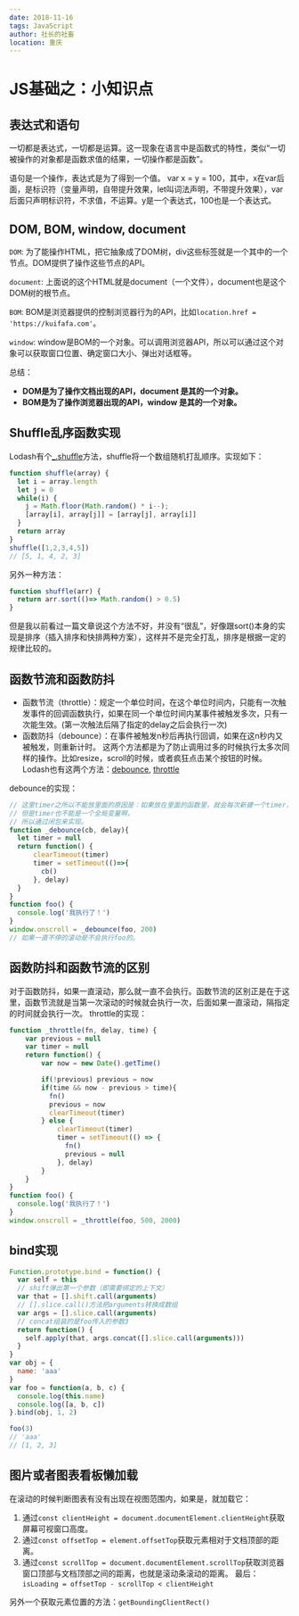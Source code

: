 ```yaml
---
date: 2018-11-16
tags: JavaScript
author: 社长的社畜
location: 重庆
---
```


# JS基础之：小知识点

## 表达式和语句
一切都是表达式，一切都是运算。这一现象在语言中是函数式的特性，类似“一切被操作的对象都是函数求值的结果，一切操作都是函数”。

语句是一个操作，表达式是为了得到一个值。
var x = y = 100，其中，x在var后面，是标识符（变量声明，自带提升效果，let叫词法声明，不带提升效果），var后面只声明标识符，不求值，不运算。y是一个表达式，100也是一个表达式。

## DOM, BOM, window, document
`DOM`: 为了能操作HTML，把它抽象成了DOM树，div这些标签就是一个其中的一个节点。DOM提供了操作这些节点的API。

`document`: 上面说的这个HTML就是document（一个文件），document也是这个DOM树的根节点。

`BOM`: BOM是浏览器提供的控制浏览器行为的API，比如`location.href = 'https://kuifafa.com'`。

`window`: window是BOM的一个对象。可以调用浏览器API，所以可以通过这个对象可以获取窗口位置、确定窗口大小、弹出对话框等。

总结：
* **DOM是为了操作文档出现的API，document 是其的一个对象。**
* **BOM是为了操作浏览器出现的API，window 是其的一个对象。**

## Shuffle乱序函数实现
Lodash有个[_.shuffle](https://lodash.com/docs/4.17.11#shuffle)方法，shuffle将一个数组随机打乱顺序。实现如下：
```js
function shuffle(array) {
  let i = array.length
  let j = 0
  while(i) {
    j = Math.floor(Math.random() * i--);
    [array[i], array[j]] = [array[j], array[i]]
  }
  return array
}
shuffle([1,2,3,4,5])
// [5, 1, 4, 2, 3]
```
另外一种方法：
```js
function shuffle(arr) {
  return arr.sort(()=> Math.random() > 0.5)
}
```
但是我以前看过一篇文章说这个方法不好，并没有“很乱”，好像跟sort()本身的实现是排序（插入排序和快排两种方案），这样并不是完全打乱，排序是根据一定的规律比较的。

## 函数节流和函数防抖
* 函数节流（throttle）：规定一个单位时间，在这个单位时间内，只能有一次触发事件的回调函数执行，如果在同一个单位时间内某事件被触发多次，只有一次能生效。(第一次触法后隔了指定的delay之后会执行一次)
* 函数防抖（debounce）：在事件被触发n秒后再执行回调，如果在这n秒内又被触发，则重新计时。
这两个方法都是为了防止调用过多的时候执行太多次同样的操作。比如resize，scroll的时候，或者疯狂点击某个按钮的时候。Lodash也有这两个方法：[debounce](https://lodash.com/docs/4.17.11#debounce), [throttle](https://lodash.com/docs/4.17.11#throttle)

debounce的实现：
```js
// 这里timer之所以不能放里面的原因是：如果放在里面的函数里，就会每次新建一个timer，是不行的。
// 但是timer也不能是一个全局变量啊，
// 所以通过闭包来实现。
function _debounce(cb, delay){
  let timer = null
  return function() {
      clearTimeout(timer)
      timer = setTimeout(()=>{
        cb()
      }, delay)
  }
}
function foo() {
  console.log('我执行了！')
}
window.onscroll = _debounce(foo, 200)
// 如果一直不停的滚动是不会执行foo的。
```
## 函数防抖和函数节流的区别
对于函数防抖，如果一直滚动，那么就一直不会执行。函数节流的区别正是在于这里，函数节流就是当第一次滚动的时候就会执行一次，后面如果一直滚动，隔指定的时间就会执行一次。
throttle的实现：
```js
function _throttle(fn, delay, time) {
    var previous = null
    var timer = null
    return function() {
        var now = new Date().getTime()

        if(!previous) previous = now
        if(time && now - previous > time){
          fn()
          previous = now
          clearTimeout(timer)
        } else {
            clearTimeout(timer)
            timer = setTimeout(() => {
              fn()
              previous = null
            }, delay)
        }
    }
}
function foo() {
  console.log('我执行了！')
}
window.onscroll = _throttle(foo, 500, 2000)
```
## bind实现
```js
Function.prototype.bind = function() {
  var self = this
  // shift弹出第一个参数（即需要绑定的上下文）
  var that = [].shift.call(arguments)
  // [].slice.call()方法把arguments转换成数组
  var args = [].slice.call(arguments)
  // concat组装的是foo传入的参数3
  return function() {
    self.apply(that, args.concat([].slice.call(arguments)))
  }
}
var obj = {
  name: 'aaa'
}
var foo = function(a, b, c) {
  console.log(this.name)
  console.log([a, b, c])
}.bind(obj, 1, 2)

foo(3)
// 'aaa'
// [1, 2, 3]
```

## 图片或者图表看板懒加载
在滚动的时候判断图表有没有出现在视图范围内，如果是，就加载它：
1. 通过`const clientHeight = document.documentElement.clientHeight`获取屏幕可视窗口高度。
2. 通过`const offsetTop = element.offsetTop`获取元素相对于文档顶部的距离。
3. 通过`const scrollTop = document.documentElement.scrollTop`获取浏览器窗口顶部与文档顶部之间的距离，也就是滚动条滚动的距离。
最后：`isLoading = offsetTop - scrollTop < clientHeight`

另外一个获取元素位置的方法：`getBoundingClientRect()`
